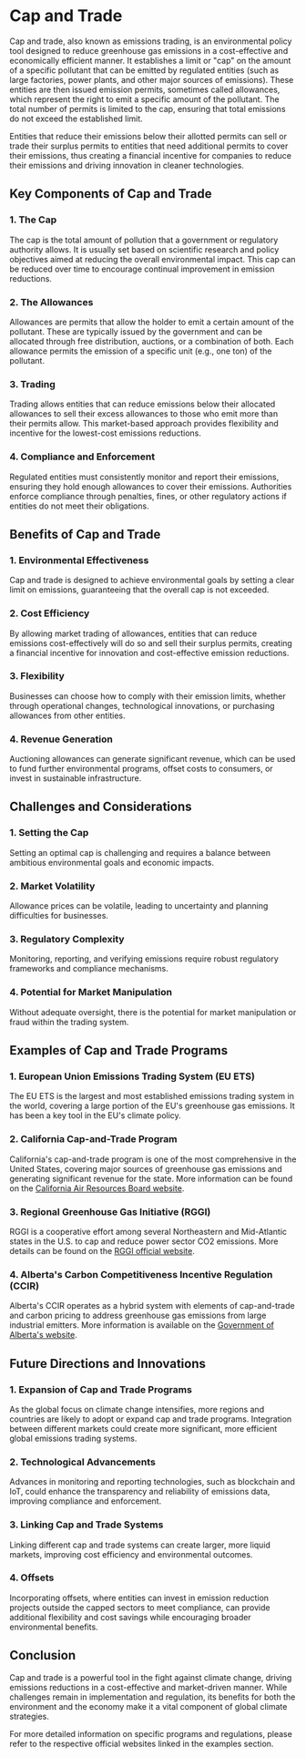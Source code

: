 # Cap and Trade

Cap and trade, also known as emissions trading, is an environmental policy tool designed to reduce greenhouse gas emissions in a cost-effective and economically efficient manner. It establishes a limit or "cap" on the amount of a specific pollutant that can be emitted by regulated entities (such as large factories, power plants, and other major sources of emissions). These entities are then issued emission permits, sometimes called allowances, which represent the right to emit a specific amount of the pollutant. The total number of permits is limited to the cap, ensuring that total emissions do not exceed the established limit.

Entities that reduce their emissions below their allotted permits can sell or trade their surplus permits to entities that need additional permits to cover their emissions, thus creating a financial incentive for companies to reduce their emissions and driving innovation in cleaner technologies.

## Key Components of Cap and Trade

### 1. The Cap
The cap is the total amount of pollution that a government or regulatory authority allows. It is usually set based on scientific research and policy objectives aimed at reducing the overall environmental impact. This cap can be reduced over time to encourage continual improvement in emission reductions.

### 2. The Allowances
Allowances are permits that allow the holder to emit a certain amount of the pollutant. These are typically issued by the government and can be allocated through free distribution, auctions, or a combination of both. Each allowance permits the emission of a specific unit (e.g., one ton) of the pollutant.

### 3. Trading
Trading allows entities that can reduce emissions below their allocated allowances to sell their excess allowances to those who emit more than their permits allow. This market-based approach provides flexibility and incentive for the lowest-cost emissions reductions. 

### 4. Compliance and Enforcement
Regulated entities must consistently monitor and report their emissions, ensuring they hold enough allowances to cover their emissions. Authorities enforce compliance through penalties, fines, or other regulatory actions if entities do not meet their obligations.

## Benefits of Cap and Trade

### 1. Environmental Effectiveness
Cap and trade is designed to achieve environmental goals by setting a clear limit on emissions, guaranteeing that the overall cap is not exceeded.

### 2. Cost Efficiency
By allowing market trading of allowances, entities that can reduce emissions cost-effectively will do so and sell their surplus permits, creating a financial incentive for innovation and cost-effective emission reductions.

### 3. Flexibility
Businesses can choose how to comply with their emission limits, whether through operational changes, technological innovations, or purchasing allowances from other entities.

### 4. Revenue Generation
Auctioning allowances can generate significant revenue, which can be used to fund further environmental programs, offset costs to consumers, or invest in sustainable infrastructure.

## Challenges and Considerations

### 1. Setting the Cap
Setting an optimal cap is challenging and requires a balance between ambitious environmental goals and economic impacts.

### 2. Market Volatility
Allowance prices can be volatile, leading to uncertainty and planning difficulties for businesses.

### 3. Regulatory Complexity
Monitoring, reporting, and verifying emissions require robust regulatory frameworks and compliance mechanisms.

### 4. Potential for Market Manipulation
Without adequate oversight, there is the potential for market manipulation or fraud within the trading system.

## Examples of Cap and Trade Programs

### 1. European Union Emissions Trading System (EU ETS)
The EU ETS is the largest and most established emissions trading system in the world, covering a large portion of the EU's greenhouse gas emissions. It has been a key tool in the EU's climate policy.

### 2. California Cap-and-Trade Program
California's cap-and-trade program is one of the most comprehensive in the United States, covering major sources of greenhouse gas emissions and generating significant revenue for the state. More information can be found on the [California Air Resources Board website](https://ww2.arb.ca.gov/our-work/programs/cap-and-trade-program).

### 3. Regional Greenhouse Gas Initiative (RGGI)
RGGI is a cooperative effort among several Northeastern and Mid-Atlantic states in the U.S. to cap and reduce power sector CO2 emissions. More details can be found on the [RGGI official website](https://www.rggi.org/).

### 4. Alberta's Carbon Competitiveness Incentive Regulation (CCIR)
Alberta's CCIR operates as a hybrid system with elements of cap-and-trade and carbon pricing to address greenhouse gas emissions from large industrial emitters. More information is available on the [Government of Alberta's website](https://www.alberta.ca/carbon-competitiveness-incentive-regulation.aspx).

## Future Directions and Innovations

### 1. Expansion of Cap and Trade Programs
As the global focus on climate change intensifies, more regions and countries are likely to adopt or expand cap and trade programs. Integration between different markets could create more significant, more efficient global emissions trading systems.

### 2. Technological Advancements
Advances in monitoring and reporting technologies, such as blockchain and IoT, could enhance the transparency and reliability of emissions data, improving compliance and enforcement.

### 3. Linking Cap and Trade Systems
Linking different cap and trade systems can create larger, more liquid markets, improving cost efficiency and environmental outcomes.

### 4. Offsets
Incorporating offsets, where entities can invest in emission reduction projects outside the capped sectors to meet compliance, can provide additional flexibility and cost savings while encouraging broader environmental benefits.

## Conclusion
Cap and trade is a powerful tool in the fight against climate change, driving emissions reductions in a cost-effective and market-driven manner. While challenges remain in implementation and regulation, its benefits for both the environment and the economy make it a vital component of global climate strategies.

For more detailed information on specific programs and regulations, please refer to the respective official websites linked in the examples section.